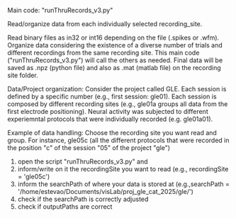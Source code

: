 Main code: "runThruRecords_v3.py"

Read/organize data from each individually selected recording_site.

Read binary files as in32 or int16 depending on the file (.spikes or .wfm). Organize data considering the existence of a diverse number of trials and different recordings from the same recording site. This main code ("runThruRecords_v3.py") will call the others as needed.
Final data will be saved as .npz (python file) and also as .mat (matlab file) on the recording site folder.

Data/Project organization:
Consider the project called GLE. Each session is defined by a specific number (e.g., first session: gle01). Each session is composed by different recording sites (e.g., gle01a groups all data from the first electrode positioning). Neural activity was subjected to different experiemntal protocols that were individually recorded (e.g. gle01a01).


Example of data handling:
Choose the recording site you want read and group. For instance, gle05c (all the different protocols that were recorded in the position "c" of the session "05" of the project "gle")

1) open the script "runThruRecords_v3.py" and
2) inform/write on it the recordingSite you want to read (e.g., recordingSite = 'gle05c')
3) inform the searchPath of where your data is stored at (e.g.,searchPath = '/home/estevao/Documents/visLab/proj_gle_cat_2025/gle/')
4) check if the searchPath is correctly adjusted
5) check if outputPaths are correct


